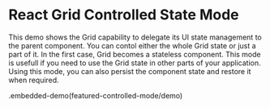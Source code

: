 # React Grid Controlled State Mode

This demo shows the Grid capability to delegate its UI state management to the parent component. You can contol either the whole Grid state or just a part of it. In the
first case, Grid becomes a stateless component. This mode is usefull if you need to use the Grid state in other parts of your application. Using this mode, you can also persist the component state and restore it when required.

.embedded-demo(featured-controlled-mode/demo)
